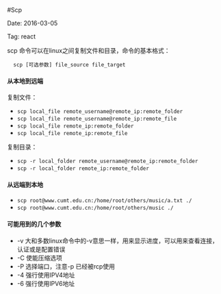 #Scp

Date: 2016-03-05

Tag: react

scp 命令可以在linux之间复制文件和目录，命令的基本格式：

```
  scp [可选参数] file_source file_target
```
#### 从本地到远端

复制文件：
 * `scp local_file remote_username@remote_ip:remote_folder`
 * `scp local_file remote_username@remote_ip:remote_file`
 * `scp local_file remote_ip:remote_folder`
 * `scp local_file remote_ip:remote_file`

复制目录：
* `scp -r local_folder remote_username@remote_ip:remote_folder`
* `scp -r local_folder remote_ip:remote_folder`

#### 从远端到本地

  * `scp root@www.cumt.edu.cn:/home/root/others/music/a.txt ./`
  * `scp root@www.cumt.edu.cn:/home/root/others/music ./`

#### 可能用到的几个参数
* -v 大和多数linux命令中的-v意思一样，用来显示进度，可以用来查看连接，认证或是配置错误
* -C 使能压缩选项
*  -P 选择端口，注意-p 已经被rcp使用
*   -4 强行使用IPV4地址
*   -6 强行使用IPV6地址